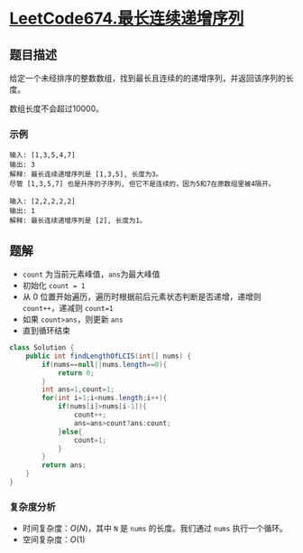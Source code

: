 # [LeetCode674.最长连续递增序列](https://leetcode-cn.com/problems/longest-continuous-increasing-subsequence/)
## 题目描述
给定一个未经排序的整数数组，找到最长且连续的的递增序列，并返回该序列的长度。

数组长度不会超过10000。

### 示例
```
输入: [1,3,5,4,7]
输出: 3
解释: 最长连续递增序列是 [1,3,5], 长度为3。
尽管 [1,3,5,7] 也是升序的子序列, 但它不是连续的，因为5和7在原数组里被4隔开。 
```
```
输入: [2,2,2,2,2]
输出: 1
解释: 最长连续递增序列是 [2], 长度为1。
```
## 题解
- `count` 为当前元素峰值，`ans`为最大峰值
- 初始化 `count = 1`
- 从 0 位置开始遍历，遍历时根据前后元素状态判断是否递增，递增则 `count++`，递减则 `count=1`
- 如果 `count>ans`，则更新 `ans`
- 直到循环结束
```java
class Solution {
    public int findLengthOfLCIS(int[] nums) {
        if(nums==null||nums.length==0){
            return 0;
        }
        int ans=1,count=1;
        for(int i=1;i<nums.length;i++){
            if(nums[i]>nums[i-1]){
                count++;
                ans=ans>count?ans:count;
            }else{
                count=1;
            }
        }
        return ans;
    }
}
```
### 复杂度分析
- 时间复杂度：$O(N)$，其中 `N` 是 `nums` 的长度。我们通过 `nums` 执行一个循环。
- 空间复杂度：$O(1)$
